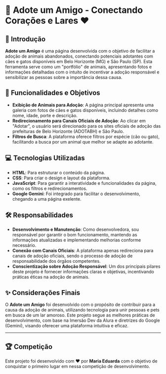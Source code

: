 # 🐾 Adote um Amigo - Conectando Corações e Lares ❤️

## 📖 Introdução

**Adote um Amigo** é uma página desenvolvida com o objetivo de facilitar a adoção de animais abandonados, conectando potenciais adotantes com cães e gatos disponíveis em Belo Horizonte (MG) e São Paulo (SP). Esta ferramenta serve como um "portfólio" de animais, apresentando fotos e informações detalhadas com o intuito de incentivar a adoção responsável e sensibilizar as pessoas sobre a importância dessa causa.

## 🎯 Funcionalidades e Objetivos

- **Exibição de Animais para Adoção**: A página principal apresenta uma galeria com fotos de cães e gatos disponíveis, incluindo detalhes como nome, idade, porte e descrição.
- **Redirecionamento para Canais Oficiais de Adoção**: Ao clicar em "Adotar", o usuário será direcionado para os sites oficiais de adoção das prefeituras de Belo Horizonte (ADOTABH) e São Paulo.
- **Filtros de Busca**: A plataforma oferece filtros por espécie (cão ou gato), facilitando a busca por um animal que melhor se adapte ao adotante.

## 💻 Tecnologias Utilizadas

- **HTML**: Para estruturar o conteúdo da página.
- **CSS**: Para criar o design e layout da plataforma.
- **JavaScript**: Para garantir a interatividade e funcionalidades da página, como os filtros e redirecionamentos.
- **Google Gemini**: Foi integrado para facilitar o desenvolvimento, chegando a uma página exelente.

## 🛠️ Responsabilidades

- **Desenvolvimento e Manutenção**: Como desenvolvedora, sou responsável por garantir o bom funcionamento, mantendo as informações atualizadas e implementando melhorias conforme necessário.
- **Conexão com Canais Oficiais**: A plataforma apenas redireciona para canais de adoção oficiais, sendo o processo de adoção de responsabilidade dos órgãos competentes.
- **Conscientização sobre Adoção Responsável**: Um dos principais pilares deste projeto é fornecer informações claras e objetivas, incentivando práticas éticas na adoção de animais.

## ✨ Considerações Finais

O **Adote um Amigo** foi desenvolvido com o propósito de contribuir para a causa da adoção de animais, utilizando tecnologia para unir pessoas e pets em busca de um lar amoroso. Este projeto segue as melhores práticas de desenvolvimento, com base na Imersão Dev da Alura e diretrizes do Google (Gemini), visando oferecer uma plataforma intuitiva e eficaz.

---

## 🏆 Competição

Este projeto foi desenvolvido com ❤️ por **Maria Eduarda** com o objetivo de conquistar o primeiro lugar em nessa competição de desenvolvimento.
